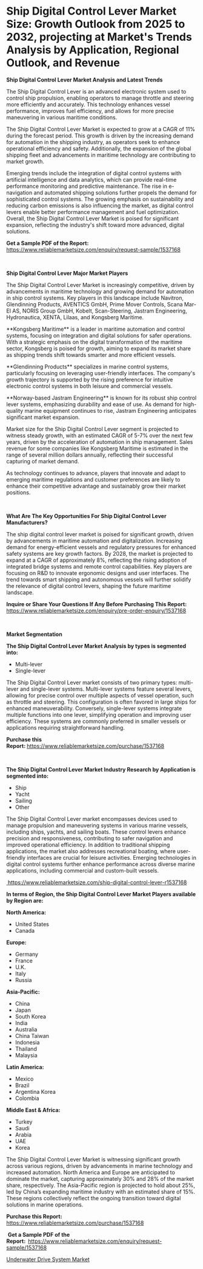<p><h1>Ship Digital Control Lever Market Size: Growth Outlook from 2025 to 2032, projecting at Market's Trends Analysis by Application, Regional Outlook, and Revenue</h1></p><p><strong>Ship Digital Control Lever Market Analysis and Latest Trends</strong></p>
<p><p>The Ship Digital Control Lever is an advanced electronic system used to control ship propulsion, enabling operators to manage throttle and steering more efficiently and accurately. This technology enhances vessel performance, improves fuel efficiency, and allows for more precise maneuvering in various maritime conditions.</p><p>The Ship Digital Control Lever Market is expected to grow at a CAGR of 11% during the forecast period. This growth is driven by the increasing demand for automation in the shipping industry, as operators seek to enhance operational efficiency and safety. Additionally, the expansion of the global shipping fleet and advancements in maritime technology are contributing to market growth. </p><p>Emerging trends include the integration of digital control systems with artificial intelligence and data analytics, which can provide real-time performance monitoring and predictive maintenance. The rise in e-navigation and automated shipping solutions further propels the demand for sophisticated control systems. The growing emphasis on sustainability and reducing carbon emissions is also influencing the market, as digital control levers enable better performance management and fuel optimization. Overall, the Ship Digital Control Lever Market is poised for significant expansion, reflecting the industry's shift toward more advanced, digital solutions.</p></p>
<p><strong>Get a Sample PDF of the Report:&nbsp;</strong> <a href="https://www.reliablemarketsize.com/enquiry/request-sample/1537168?utm_campaign=3055&utm_medium=2&utm_source=Github&utm_content=ia&utm_term=11042025&utm_id=ship-digital-control-lever">https://www.reliablemarketsize.com/enquiry/request-sample/1537168</a></p>
<p>&nbsp;</p>
<p><strong>Ship Digital Control Lever Major Market Players</strong></p>
<p><p>The Ship Digital Control Lever Market is increasingly competitive, driven by advancements in maritime technology and growing demand for automation in ship control systems. Key players in this landscape include Navitron, Glendinning Products, AVENTICS GmbH, Prime Mover Controls, Scana Mar-El AS, NORIS Group GmbH, Kobelt, Scan-Steering, Jastram Engineering, Hydronautica, XENTA, Lilaas, and Kongsberg Maritime.</p><p>**Kongsberg Maritime** is a leader in maritime automation and control systems, focusing on integration and digital solutions for safer operations. With a strategic emphasis on the digital transformation of the maritime sector, Kongsberg is poised for growth, aiming to expand its market share as shipping trends shift towards smarter and more efficient vessels.</p><p>**Glendinning Products** specializes in marine control systems, particularly focusing on leveraging user-friendly interfaces. The company's growth trajectory is supported by the rising preference for intuitive electronic control systems in both leisure and commercial vessels.</p><p>**Norway-based Jastram Engineering** is known for its robust ship control lever systems, emphasizing durability and ease of use. As demand for high-quality marine equipment continues to rise, Jastram Engineering anticipates significant market expansion.</p><p>Market size for the Ship Digital Control Lever segment is projected to witness steady growth, with an estimated CAGR of 5-7% over the next few years, driven by the acceleration of automation in ship management. Sales revenue for some companies like Kongsberg Maritime is estimated in the range of several million dollars annually, reflecting their successful capturing of market demand.</p><p>As technology continues to advance, players that innovate and adapt to emerging maritime regulations and customer preferences are likely to enhance their competitive advantage and sustainably grow their market positions.</p></p>
<p>&nbsp;</p>
<p><strong>What Are The Key Opportunities For Ship Digital Control Lever Manufacturers?</strong></p>
<p><p>The ship digital control lever market is poised for significant growth, driven by advancements in maritime automation and digitalization. Increasing demand for energy-efficient vessels and regulatory pressures for enhanced safety systems are key growth factors. By 2028, the market is projected to expand at a CAGR of approximately 8%, reflecting the rising adoption of integrated bridge systems and remote control capabilities. Key players are focusing on R&D to innovate ergonomic designs and user interfaces. The trend towards smart shipping and autonomous vessels will further solidify the relevance of digital control levers, shaping the future maritime landscape.</p></p>
<p><strong>Inquire or Share Your Questions If Any Before Purchasing This Report:</strong> <a href="https://www.reliablemarketsize.com/enquiry/pre-order-enquiry/1537168?utm_campaign=3055&utm_medium=2&utm_source=Github&utm_content=ia&utm_term=11042025&utm_id=ship-digital-control-lever">https://www.reliablemarketsize.com/enquiry/pre-order-enquiry/1537168</a></p>
<p>&nbsp;</p>
<p><strong>Market Segmentation</strong></p>
<p><strong>The Ship Digital Control Lever Market Analysis by types is segmented into:</strong></p>
<p><ul><li>Multi-lever</li><li>Single-lever</li></ul></p>
<p><p>The Ship Digital Control Lever market consists of two primary types: multi-lever and single-lever systems. Multi-lever systems feature several levers, allowing for precise control over multiple aspects of vessel operation, such as throttle and steering. This configuration is often favored in large ships for enhanced maneuverability. Conversely, single-lever systems integrate multiple functions into one lever, simplifying operation and improving user efficiency. These systems are commonly preferred in smaller vessels or applications requiring straightforward handling.</p></p>
<p><strong>Purchase this Report:&nbsp;</strong><a href="https://www.reliablemarketsize.com/purchase/1537168?utm_campaign=3055&utm_medium=2&utm_source=Github&utm_content=ia&utm_term=11042025&utm_id=ship-digital-control-lever">https://www.reliablemarketsize.com/purchase/1537168</a></p>
<p>&nbsp;</p>
<p><strong>The Ship Digital Control Lever Market Industry Research by Application is segmented into:</strong></p>
<p><ul><li>Ship</li><li>Yacht</li><li>Sailing</li><li>Other</li></ul></p>
<p><p>The Ship Digital Control Lever market encompasses devices used to manage propulsion and maneuvering systems in various marine vessels, including ships, yachts, and sailing boats. These control levers enhance precision and responsiveness, contributing to safer navigation and improved operational efficiency. In addition to traditional shipping applications, the market also addresses recreational boating, where user-friendly interfaces are crucial for leisure activities. Emerging technologies in digital control systems further enhance performance across diverse marine applications, including commercial and custom-built vessels.</p></p>
<p><a href="https://www.reliablemarketsize.com/ship-digital-control-lever-r1537168?utm_campaign=3055&utm_medium=2&utm_source=Github&utm_content=ia&utm_term=11042025&utm_id=ship-digital-control-lever">&nbsp;https://www.reliablemarketsize.com/ship-digital-control-lever-r1537168</a></p>
<p><strong>In terms of Region, the Ship Digital Control Lever Market Players available by Region are:</strong></p>
<p>
    <p> <strong> North America: </strong>
        <ul>
            <li>United States</li>
            <li>Canada</li>
        </ul>
        </p> 
    <p> <strong> Europe: </strong>
        <ul>
            <li>Germany</li>
            <li>France</li>
            <li>U.K.</li>
            <li>Italy</li>
            <li>Russia</li>
        </ul>
        </p> 
    <p> <strong> Asia-Pacific: </strong>
        <ul>
            <li>China</li>
            <li>Japan</li>
            <li>South Korea</li>
            <li>India</li>
            <li>Australia</li>
            <li>China Taiwan</li>
            <li>Indonesia</li>
            <li>Thailand</li>
            <li>Malaysia</li>
        </ul>
        </p> 
    <p> <strong> Latin America: </strong>
        <ul>
            <li>Mexico</li>
            <li>Brazil</li>
            <li>Argentina Korea</li>
            <li>Colombia</li>
        </ul>
        </p> 
    <p> <strong> Middle East & Africa: </strong>
        <ul>
            <li>Turkey</li>
            <li>Saudi</li>
            <li>Arabia</li>
            <li>UAE</li>
            <li>Korea</li>
        </ul>
    </p>
    </p>
<p><p>The Ship Digital Control Lever Market is witnessing significant growth across various regions, driven by advancements in marine technology and increased automation. North America and Europe are anticipated to dominate the market, capturing approximately 30% and 28% of the market share, respectively. The Asia-Pacific region is projected to hold about 25%, led by China’s expanding maritime industry with an estimated share of 15%. These regions collectively reflect the ongoing transition toward digital solutions in marine operations.</p></p>
<p><strong>Purchase this Report: </strong><a href="https://www.reliablemarketsize.com/purchase/1537168?utm_campaign=3055&utm_medium=2&utm_source=Github&utm_content=ia&utm_term=11042025&utm_id=ship-digital-control-lever">https://www.reliablemarketsize.com/purchase/1537168</a></p>
<p>&nbsp;<strong>Get a Sample PDF of the Report:&nbsp;&nbsp;</strong><a href="https://www.reliablemarketsize.com/enquiry/request-sample/1537168?utm_campaign=3055&utm_medium=2&utm_source=Github&utm_content=ia&utm_term=11042025&utm_id=ship-digital-control-lever">https://www.reliablemarketsize.com/enquiry/request-sample/1537168</a></p>
<p><strong></strong></p>
<p><p><a href="https://github.com/amagloeaad54/Market-Research-Report-List-1/blob/main/underwater-drive-system-market.md?utm_campaign=3055&utm_medium=2&utm_source=Github&utm_content=ia&utm_term=11042025&utm_id=ship-digital-control-lever">Underwater Drive System Market</a></p></p>